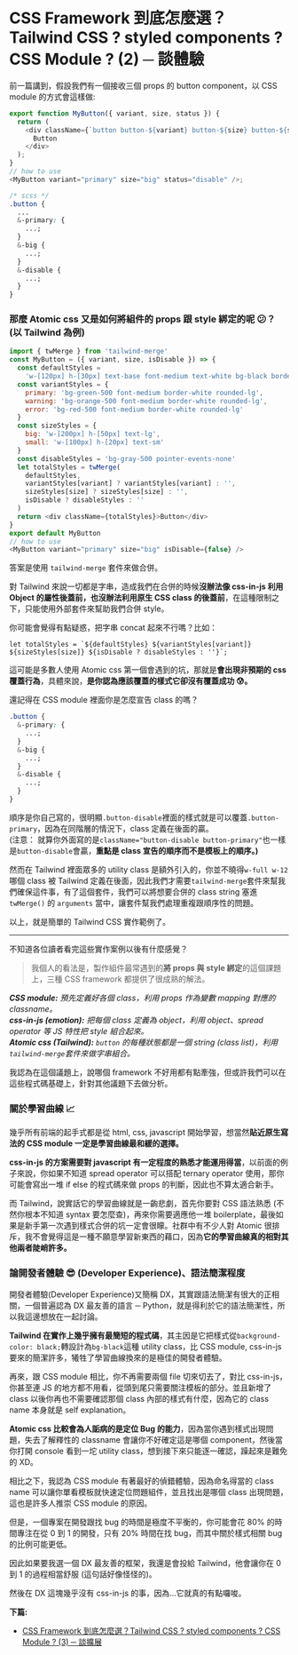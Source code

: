 # CSS Framework 到底怎麼選？Tailwind CSS ? styled components ? CSS Module ? (2) ─ 談體驗

前一篇講到，假設我們有一個接收三個 props 的 button component，以 CSS module 的方式會這樣做:

```js
export function MyButton({ variant, size, status }) {
  return (
    <div className={`button button-${variant} button-${size} button-${status}`}>
      Button
    </div>
  );
}
// how to use
<MyButton variant="primary" size="big" status="disable" />;
```

```css
/* scss */
.button {
  ...
  &-primary: {
    ...;
  }
  &-big {
    ...;
  }
  &-disable {
    ...;
  }
}
```

### 那麼 Atomic css 又是如何將組件的 props 跟 style 綁定的呢 😕？ (以 Tailwind 為例)

```js
import { twMerge } from 'tailwind-merge'
const MyButton = ({ variant, size, isDisable }) => {
  const defaultStyles =
    'w-[120px] h-[30px] text-base font-medium text-white bg-black border border-solid'
  const variantStyles = {
    primary: 'bg-green-500 font-medium border-white rounded-lg',
    warning: 'bg-orange-500 font-medium border-white rounded-lg',
    error: 'bg-red-500 font-medium border-white rounded-lg'
  }
  const sizeStyles = {
    big: 'w-[200px] h-[50px] text-lg',
    small: 'w-[100px] h-[20px] text-sm'
  }
  const disableStyles = 'bg-gray-500 pointer-events-none'
  let totalStyles = twMerge(
    defaultStyles,
    variantStyles[variant] ? variantStyles[variant] : '',
    sizeStyles[size] ? sizeStyles[size] : '',
    isDisable ? disableStyles : ''
  )
  return <div className={totalStyles}>Button</div>
}
export default MyButton
// how to use
<MyButton variant="primary" size="big" isDisable={false} />
```

答案是使用 `tailwind-merge` 套件來做合併。<br>

對 Tailwind 來說一切都是字串，造成我們在合併的時候**沒辦法像 css-in-js 利用 Object 的屬性後蓋前，也沒辦法利用原生 CSS class 的後蓋前**，在這種限制之下，只能使用外部套件來幫助我們合併 style。

你可能會覺得有點疑惑，把字串 concat 起來不行嗎？比如：

`` let totalStyles = `${defaultStyles} ${variantStyles[variant]} ${sizeStyles[size]} ${isDisable ? disableStyles : ''}`; ``

這可能是多數人使用 Atomic css 第一個會遇到的坑，那就是**會出現非預期的 css 覆蓋行為**，具體來說，**是你認為應該覆蓋的樣式它卻沒有覆蓋成功 😰。**

還記得在 CSS module 裡面你是怎麼宣告 class 的嗎？

```css
.button {
  &-primary: {
    ...;
  }
  &-big {
    ...;
  }
  &-disable {
    ...;
  }
}
```

順序是你自己寫的，很明顯`.button-disable`裡面的樣式就是可以覆蓋`.button-primary`，因為在同階層的情況下，class 定義在後面的贏。<br>
(注意： 就算你外面寫的是`className="button-disable button-primary"`也一樣是`button-disable`會贏，**重點是 class 宣告的順序而不是模板上的順序。)**<br>

然而在 Tailwind 裡面眾多的 utility class 是額外引入的，你並不曉得`w-full w-12`哪個 class 被 Tailwind 定義在後面，因此我們才需要`tailwind-merge`套件來幫我們確保這件事，有了這個套件，我們可以將想要合併的 class string 塞進 `twMerge()` 的 `arguments` 當中，讓套件幫我們處理重複跟順序性的問題。

以上，就是簡單的 Tailwind CSS 實作範例了。

---

不知道各位讀者看完這些實作案例以後有什麼感覺？<br>

> 我個人的看法是，製作組件最常遇到的**將 props 與 style 綁定**的這個課題上，三種 CSS framework 都提供了很成熟的解法。<br>

_**CSS module:** 預先定義好各個 class，利用 props 作為變數 mapping 對應的 classname。_<br>
_**css-in-js (emotion):** 把每個 class 定義為 object，利用 object、spread operator 等 JS 特性把 style 組合起來。_<br>
_**Atomic css (Tailwind):** `button` 的每種狀態都是一個 string (class list)，利用`tailwind-merge`套件來做字串組合。_<br>

我認為在這個議題上，說哪個 framework 不好用都有點牽強，但或許我們可以在這些程式碼基礎上，針對其他議題下去做分析。

### 關於學習曲線 📈

幾乎所有前端的起手式都是從 html, css, javascript 開始學習，想當然**貼近原生寫法的 CSS module 一定是學習曲線最和緩的選擇。**<br>

**css-in-js 的方案需要對 javascript 有一定程度的熟悉才能運用得當**，以前面的例子來說，你如果不知道 spread operator 可以搭配 ternary operator 使用，那你可能會寫出一堆 if else 的程式碼來做 props 的判斷，因此也不算太適合新手。<br>

而 Tailwind，說實話它的學習曲線就是一齣悲劇，首先你要對 CSS 語法熟悉 (不然你根本不知道 syntax 要怎麼查)，再來你需要適應他一堆 boilerplate，最後如果是新手第一次遇到樣式合併的坑一定會很矇。社群中有不少人對 Atomic 很排斥，我不會覺得這是一種不願意學習新東西的藉口，因為**它的學習曲線真的相對其他兩者陡峭許多。**<br>

### 論開發者體驗 😎 (Developer Experience)、語法簡潔程度

開發者體驗(Developer Experience)又簡稱 DX，其實跟語法簡潔有很大的正相關，一個普遍認為 DX 最友善的語言 ─ Python，就是得利於它的語法簡潔性，所以我這邊想放在一起討論。

**Tailwind 在實作上幾乎擁有最簡短的程式碼**，其主因是它把樣式從`background-color: black;`轉設計為`bg-black`這種 utility class，比 CSS module, css-in-js 要來的簡潔許多，犧牲了學習曲線換來的是極佳的開發者體驗。

再來，跟 CSS module 相比，你不再需要兩個 file 切來切去了，對比 css-in-js，你甚至連 JS 的地方都不用看，從頭到尾只需要關注模板的部分。並且新增了 class 以後你再也不需要確認那個 class 內部的樣式有什麼，因為它的 class name 本身就是 self explanation。

**Atomic css 比較會為人詬病的是定位 Bug 的能力**，因為當你遇到樣式出現問題，失去了解釋性的 classname 會讓你不好確定這是哪個 component，然後當你打開 console 看到一坨 utility class，想到接下來只能逐一確認，躁起來是難免的 XD。

相比之下，我認為 CSS module 有著最好的偵錯體驗，因為命名得當的 class name 可以讓你單看模板就快速定位問題組件，並且找出是哪個 class 出現問題，這也是許多人推崇 CSS module 的原因。

但是，一個專案在開發跟找 bug 的時間是極度不平衡的，你可能會花 80% 的時間專注在從 0 到 1 的開發，只有 20% 時間在找 bug，而其中關於樣式相關 bug 的比例可能更低。

因此如果要我選一個 DX 最友善的框架，我還是會投給 Tailwind，他會讓你在 0 到 1 的過程相當舒服 (這句話好像怪怪的)。

然後在 DX 這塊幾乎沒有 css-in-js 的事，因為...它就真的有點囉唆。

**下篇:**

- [CSS Framework 到底怎麼選？Tailwind CSS ? styled components ? CSS Module ? (3) ─ 談擴展](https://yuanwu0000.github.io/zachary-gitbook/articles/css/atomic-cssInJs-cssModule/scalability.html)
